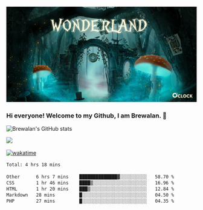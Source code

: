 
![Cover](https://github.com/Brewalan74/Brewalan74/blob/master/img/cover.jpeg)

### Hi everyone! Welcome to my Github, I am Brewalan. 👋

![Brewalan's GitHub stats](https://github-readme-stats.vercel.app/api?username=Brewalan74&theme=merko&show_icons=true&&count_private=true&include_all_commits=true)

<img align="rigth" src="https://github-readme-stats.vercel.app/api/top-langs/?username=Brewalan74&layout=compact&theme=merko" height=235 />

[![wakatime](https://wakatime.com/badge/user/2f1cc193-a445-42bd-8c55-7b5ab93f0467.svg)](https://wakatime.com/@2f1cc193-a445-42bd-8c55-7b5ab93f0467)

<!--START_SECTION:waka-->
```text
Total: 4 hrs 18 mins

Other      6 hrs 7 mins    ██████████████▓░░░░░░░░░░   58.70 % 
CSS        1 hr 46 mins    ████▒░░░░░░░░░░░░░░░░░░░░   16.96 % 
HTML       1 hr 20 mins    ███▒░░░░░░░░░░░░░░░░░░░░░   12.84 % 
Markdown   28 mins         █░░░░░░░░░░░░░░░░░░░░░░░░   04.50 % 
PHP        27 mins         █░░░░░░░░░░░░░░░░░░░░░░░░   04.35 % 
```
<!--END_SECTION:waka-->


<!--
**Brewalan74/Brewalan74** is a ✨ _special_ ✨ repository because its `README.md` (this file) appears on your GitHub profile.

Here are some ideas to get you started:

- 🔭 I’m currently working on ...
- 🌱 I’m currently learning ...
- 👯 I’m looking to collaborate on ...
- 🤔 I’m looking for help with ...
- 💬 Ask me about ...
- 📫 How to reach me: ...
- 😄 Pronouns: ...
- ⚡ Fun fact: ...
-->
